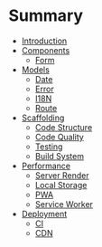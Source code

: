 # Summary

* [Introduction](README.md)
* [Components]()
    * [Form](components/Form.md)
* [Models]()
    * [Date](models/Date.md)
    * [Error](models/Error.md)
    * [I18N](models/I18N.md)
    * [Route](models/Route.md)
* [Scaffolding]()
    * [Code Structure](scaffolding/Code_Structure.md)
    * [Code Quality](scaffolding/Code_Quality.md)
    * [Testing](scaffolding/Testing.md)
    * [Build System](scaffolding/Build_System.md)
* [Performance]()
    * [Server Render](performance/Server_Render.md)
    * [Local Storage](performance/Local_Storage.md)
    * [PWA](performance/PWA.md)
    * [Service Worker](performance/Service_Worker.md)    
* [Deployment]()
    * [CI](deployment/CI.md)
    * [CDN]()
    